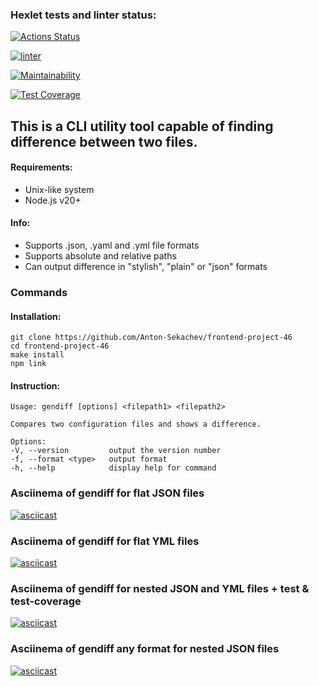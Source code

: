 ### Hexlet tests and linter status:
[![Actions Status](https://github.com/Anton-Sekachev/frontend-project-46/actions/workflows/hexlet-check.yml/badge.svg)](https://github.com/Anton-Sekachev/frontend-project-46/actions)

[![linter](https://github.com/Anton-Sekachev/frontend-project-46/actions/workflows/linter.yml/badge.svg)](https://github.com/Anton-Sekachev/frontend-project-46/actions/workflows/linter.yml)

[![Maintainability](https://api.codeclimate.com/v1/badges/05fe2d1d3c6f3f3637e5/maintainability)](https://codeclimate.com/github/Anton-Sekachev/frontend-project-46/maintainability)

[![Test Coverage](https://api.codeclimate.com/v1/badges/05fe2d1d3c6f3f3637e5/test_coverage)](https://codeclimate.com/github/Anton-Sekachev/frontend-project-46/test_coverage)

## This is a CLI utility tool capable of finding difference between two files.
#### Requirements:
* Unix-like system
* Node.js v20+

#### Info:
* Supports .json, .yaml and .yml file formats
* Supports absolute and relative paths
* Can output difference in "stylish", "plain" or "json" formats

### Commands
#### Installation:
```
git clone https://github.com/Anton-Sekachev/frontend-project-46
cd frontend-project-46
make install
npm link
```
#### Instruction:
```
Usage: gendiff [options] <filepath1> <filepath2>

Compares two configuration files and shows a difference.

Options:
-V, --version         output the version number
-f, --format <type>   output format
-h, --help            display help for command
```

### Asciinema of gendiff for flat JSON files
[![asciicast](https://asciinema.org/a/PVXkRqOfbEdspm7eJUtdU9vCW.svg)](https://asciinema.org/a/PVXkRqOfbEdspm7eJUtdU9vCW)

### Asciinema of gendiff for flat YML files
[![asciicast](https://asciinema.org/a/qQ0r0IDnWmEh8xTqY1llx3kgf.svg)](https://asciinema.org/a/qQ0r0IDnWmEh8xTqY1llx3kgf)

### Asciinema of gendiff for nested JSON and YML files + test & test-coverage
[![asciicast](https://asciinema.org/a/sb2pzv0Tqoa6j90RvOgm9ExBR.svg)](https://asciinema.org/a/sb2pzv0Tqoa6j90RvOgm9ExBR)

### Asciinema of gendiff any format for nested JSON files
[![asciicast](https://asciinema.org/a/8xeWfuvjCj2g5BBbeaitjpcn1.svg)](https://asciinema.org/a/8xeWfuvjCj2g5BBbeaitjpcn1)